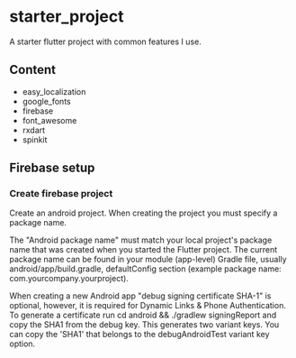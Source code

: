 # starter_project

A starter flutter project with common features I use.

## Content

  - easy_localization
  - google_fonts
  - firebase
  - font_awesome
  - rxdart
  - spinkit

## Firebase setup

### Create firebase project

Create an android project. When creating the project you must specify a package name.

The "Android package name" must match your local project's package name that was created when you started the Flutter project. The current package name can be found in your module (app-level) Gradle file, usually android/app/build.gradle, defaultConfig section (example package name: com.yourcompany.yourproject).

When creating a new Android app "debug signing certificate SHA-1" is optional, however, it is required for Dynamic Links & Phone Authentication. To generate a certificate run cd android && ./gradlew signingReport and copy the SHA1 from the debug key. This generates two variant keys. You can copy the 'SHA1' that belongs to the debugAndroidTest variant key option.